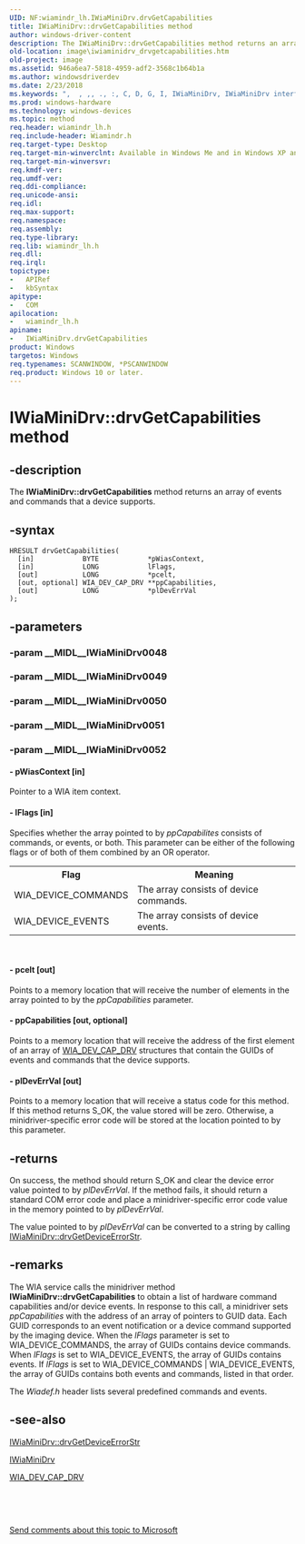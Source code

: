 ```yaml
---
UID: NF:wiamindr_lh.IWiaMiniDrv.drvGetCapabilities
title: IWiaMiniDrv::drvGetCapabilities method
author: windows-driver-content
description: The IWiaMiniDrv::drvGetCapabilities method returns an array of events and commands that a device supports.
old-location: image\iwiaminidrv_drvgetcapabilities.htm
old-project: image
ms.assetid: 946a6ea7-5818-4959-adf2-3568c1b64b1a
ms.author: windowsdriverdev
ms.date: 2/23/2018
ms.keywords: ",  , ,, ., :, C, D, G, I, IWiaMiniDrv, IWiaMiniDrv interface [Imaging Devices], drvGetCapabilities method, IWiaMiniDrv::drvGetCapabilities, M, MiniDrv_c88a03f8-d527-47b0-953c-a7bf231c733e.xml, W, a, b, d, drvGetCapabilities method [Imaging Devices], drvGetCapabilities method [Imaging Devices], IWiaMiniDrv interface, drvGetCapabilities,IWiaMiniDrv.drvGetCapabilities, e, i, image.iwiaminidrv_drvgetcapabilities, l, n, p, r, s, t, v, wiamindr_lh/IWiaMiniDrv::drvGetCapabilities"
ms.prod: windows-hardware
ms.technology: windows-devices
ms.topic: method
req.header: wiamindr_lh.h
req.include-header: Wiamindr.h
req.target-type: Desktop
req.target-min-winverclnt: Available in Windows Me and in Windows XP and later.
req.target-min-winversvr: 
req.kmdf-ver: 
req.umdf-ver: 
req.ddi-compliance: 
req.unicode-ansi: 
req.idl: 
req.max-support: 
req.namespace: 
req.assembly: 
req.type-library: 
req.lib: wiamindr_lh.h
req.dll: 
req.irql: 
topictype:
-	APIRef
-	kbSyntax
apitype:
-	COM
apilocation:
-	wiamindr_lh.h
apiname:
-	IWiaMiniDrv.drvGetCapabilities
product: Windows
targetos: Windows
req.typenames: SCANWINDOW, *PSCANWINDOW
req.product: Windows 10 or later.
---
```


# IWiaMiniDrv::drvGetCapabilities method


## -description


The <b>IWiaMiniDrv::drvGetCapabilities</b> method returns an array of events and commands that a device supports.


## -syntax


````
HRESULT drvGetCapabilities(
  [in]            BYTE            *pWiasContext,
  [in]            LONG            lFlags,
  [out]           LONG            *pcelt,
  [out, optional] WIA_DEV_CAP_DRV **ppCapabilities,
  [out]           LONG            *plDevErrVal
);
````


## -parameters




### -param __MIDL__IWiaMiniDrv0048




### -param __MIDL__IWiaMiniDrv0049




### -param __MIDL__IWiaMiniDrv0050




### -param __MIDL__IWiaMiniDrv0051




### -param __MIDL__IWiaMiniDrv0052






#### - pWiasContext [in]

Pointer to a WIA item context.


#### - lFlags [in]

Specifies whether the array pointed to by <i>ppCapabilites</i> consists of commands, or events, or both. This parameter can be either of the following flags or of both of them combined by an OR operator.

<table>
<tr>
<th>Flag</th>
<th>Meaning</th>
</tr>
<tr>
<td>
WIA_DEVICE_COMMANDS

</td>
<td>
The array consists of device commands.

</td>
</tr>
<tr>
<td>
WIA_DEVICE_EVENTS

</td>
<td>
The array consists of device events.

</td>
</tr>
</table>
 


#### - pcelt [out]

Points to a memory location that will receive the number of elements in the array pointed to by the <i>ppCapabilities</i> parameter.


#### - ppCapabilities [out, optional]

Points to a memory location that will receive the address of the first element of an array of <a href="..\wiamindr_lh\ns-wiamindr_lh-_wia_dev_cap_drv.md">WIA_DEV_CAP_DRV</a> structures that contain the GUIDs of events and commands that the device supports. 


#### - plDevErrVal [out]

Points to a memory location that will receive a status code for this method. If this method returns S_OK, the value stored will be zero. Otherwise, a minidriver-specific error code will be stored at the location pointed to by this parameter.


## -returns



On success, the method should return S_OK and clear the device error value pointed to by <i>plDevErrVal</i>. If the method fails, it should return a standard COM error code and place a minidriver-specific error code value in the memory pointed to by <i>plDevErrVal</i>. 

The value pointed to by <i>plDevErrVal</i> can be converted to a string by calling <a href="https://msdn.microsoft.com/library/windows/hardware/ff543982">IWiaMiniDrv::drvGetDeviceErrorStr</a>.




## -remarks



The WIA service calls the minidriver method <b>IWiaMiniDrv::drvGetCapabilities</b> to obtain a list of hardware command capabilities and/or device events. In response to this call, a minidriver sets <i>ppCapabilities</i> with the address of an array of pointers to GUID data. Each GUID corresponds to an event notification or a device command supported by the imaging device. When the <i>lFlags</i> parameter is set to WIA_DEVICE_COMMANDS, the array of GUIDs contains device commands. When <i>lFlags</i> is set to WIA_DEVICE_EVENTS, the array of GUIDs contains events. If <i>lFlags</i> is set to WIA_DEVICE_COMMANDS | WIA_DEVICE_EVENTS, the array of GUIDs contains both events and commands, listed in that order.

The <i>Wiadef.h</i> header lists several predefined commands and events.




## -see-also

<a href="https://msdn.microsoft.com/library/windows/hardware/ff543982">IWiaMiniDrv::drvGetDeviceErrorStr</a>



<a href="..\wiamindr_lh\nn-wiamindr_lh-iwiaminidrv.md">IWiaMiniDrv</a>



<a href="..\wiamindr_lh\ns-wiamindr_lh-_wia_dev_cap_drv.md">WIA_DEV_CAP_DRV</a>



 

 

<a href="mailto:wsddocfb@microsoft.com?subject=Documentation%20feedback [image\image]:%20IWiaMiniDrv::drvGetCapabilities method%20 RELEASE:%20(2/23/2018)&amp;body=%0A%0APRIVACY STATEMENT%0A%0AWe use your feedback to improve the documentation. We don't use your email address for any other purpose, and we'll remove your email address from our system after the issue that you're reporting is fixed. While we're working to fix this issue, we might send you an email message to ask for more info. Later, we might also send you an email message to let you know that we've addressed your feedback.%0A%0AFor more info about Microsoft's privacy policy, see http://privacy.microsoft.com/en-us/default.aspx." title="Send comments about this topic to Microsoft">Send comments about this topic to Microsoft</a>

